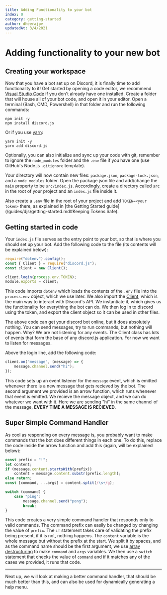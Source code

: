 ```yaml
---
title: Adding Functionality to your bot
index: 0
category: getting-started
author: dheerajpv
updatedAt: 3/4/2021
---
```


# Adding functionality to your new bot

## Creating your workspace

Now that you have a bot set up on Discord, it is finally time to add functionality to it! Get started by opening a code editor, we recommend [Visual Studio Code](https://code.visualstudio.com/) if you don't already have one installed.
Create a folder that will house all of your bot code, and open it in your editor. Open a terminal (Bash, CMD, Powershell) in that folder and run the following commands:

```
npm init -y
npm install discord.js
```

Or if you use [yarn](https://yarnpkg.com):

```
yarn init -y
yarn add discord.js
```

Optionally, you can also initialize and sync up your code with git, remember to ignore the `node_modules` folder and the `.env` file if you have one (use GitHub's Node.js `.gitignore` template).

Your directory will now contain new files: `package.json`, `package-lock.json`, and a `node_modules` folder.
Open the package.json file and add/change the `main` property to be `src/index.js`. Accordingly, create a directory called `src` in the root of your project and an `index.js` file inside it.

Also create a `.env` file in the root of your project and add `TOKEN=<your token>` there, as explained in [the Getting Started guide](/guides/djs/getting-started.md#Keeping Tokens Safe).

## Getting started in code

Your `index.js` file serves as the entry point to your bot, so that is where you should set up your bot.
Add the following code to the file (its contents will be explained below):

```js
require("dotenv").config();
const { Client } = require("discord.js");
const client = new Client();

client.login(process.env.TOKEN);
module.exports = client;
```

This code imports `dotenv` which loads the contents of the `.env` file into the `process.env` object, which we use later. We also import the [Client](https://discord.js.org/#/docs/main/stable/class/Client), which is the main way to interact with Discord's API.
We instantiate it, which gives us the functionality for everything the bot can do. We then log in to discord using the token, and export the client object so it can be used in other files.

The above code can get your discord bot online, but it does absolutely nothing.
You can send messages, try to run commands, but nothing will happen.
Why? We are not listening for any events.
The Client class has lots of events that form the base of any discord.js application.
For now we want to listen for messages.

Above the login line, add the following code:

```js
client.on("message", (message) => {
    message.channel.send("hi");
});
```

This code sets up an event listener for the `message` event, which is emitted whenever there is a new message that gets recieved by the bot.
The second argument we provided is an arrow function, which runs whenever that event is emitted.
We recieve the message object, and we can do whatever we want with it. Here we are sending "hi" in the same channel of the message, **EVERY TIME A MESSAGE IS RECIEVED**.

## Super Simple Command Handler

As cool as responding on every message is, you probably want to make commands that the bot does different things in each one.
To do this, replace the code inside the arrow function and add this (again, will be explained below):

```js
const prefix = "!";
let content;
if (message.content.startsWith(prefix))
    content = message.content.substr(prefix.length);
else return;
const [command, ...args] = content.split(/\s+/g);

switch (command) {
    case "ping":
        message.channel.send("pong");
        break;
}
```

This code creates a very simple command handler that responds only to valid commands.
The command prefix can easily be changed by changing the value of `prefix`.
The `if` statement takes care of validating the prefix being present, if it is not, nothing happens.
The `content` variable is the whole message but without the prefix at the start.
We split it by spaces, and as the command name should be the first argument, we use [array destructuring](https://developer.mozilla.org/en-US/docs/Web/JavaScript/Reference/Operators/Destructuring_assignment) to make `command` and `args` variables.
We then use a `switch` statement that checks the value of `command` and if it matches any of the cases we provided, it runs that code.

---

Next up, we will look at making a better command handler, that should be much better than this, and can also be used for dynamically generating a help menu.
